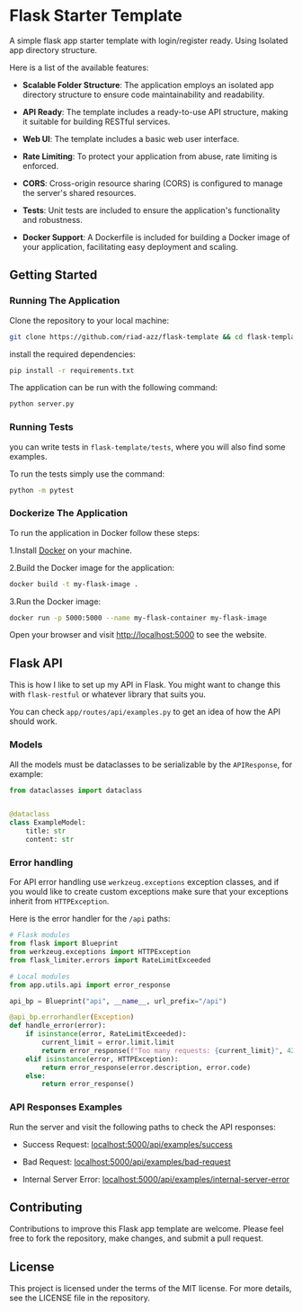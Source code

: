 # Flask Starter Template

A simple flask app starter template with login/register ready. Using Isolated app directory structure.

Here is a list of the available features:

- **Scalable Folder Structure**: The application employs an isolated app directory structure to ensure code
  maintainability and readability.

- **API Ready**: The template includes a ready-to-use API structure, making it suitable for building RESTful services.

- **Web UI**: The template includes a basic web user interface.

- **Rate Limiting**: To protect your application from abuse, rate limiting is enforced.

- **CORS**: Cross-origin resource sharing (CORS) is configured to manage the server's shared resources.

- **Tests**: Unit tests are included to ensure the application's functionality and robustness.

- **Docker Support**: A Dockerfile is included for building a Docker image of your application, facilitating easy
  deployment and scaling.

## Getting Started

### Running The Application

Clone the repository to your local machine:

```bash
git clone https://github.com/riad-azz/flask-template && cd flask-template
```

install the required dependencies:

```bash
pip install -r requirements.txt
```

The application can be run with the following command:

```bash
python server.py
```

### Running Tests

you can write tests in `flask-template/tests`, where you will also find some examples.

To run the tests simply use the command:

```bash
python -m pytest
```

### Dockerize The Application

To run the application in Docker follow these steps:

1.Install [Docker](https://www.docker.com/) on your machine.

2.Build the Docker image for the application:

```bash
docker build -t my-flask-image .
```

3.Run the Docker image:

```bash
docker run -p 5000:5000 --name my-flask-container my-flask-image
```

Open your browser and visit [http://localhost:5000](http://localhost:5000/) to see the website.

## Flask API

This is how I like to set up my API in Flask. You might want to change this with `flask-restful` or whatever library
that suits you.

You can check `app/routes/api/examples.py` to get an idea of how the API should work.

### Models

All the models must be dataclasses to be serializable by the `APIResponse`, for example:

```python
from dataclasses import dataclass


@dataclass
class ExampleModel:
    title: str
    content: str
```

### Error handling

For API error handling use `werkzeug.exceptions` exception classes, and if you would like to create custom
exceptions make sure that your exceptions inherit from `HTTPException`.

Here is the error handler for the `/api` paths:

```python
# Flask modules
from flask import Blueprint
from werkzeug.exceptions import HTTPException
from flask_limiter.errors import RateLimitExceeded

# Local modules
from app.utils.api import error_response

api_bp = Blueprint("api", __name__, url_prefix="/api")

@api_bp.errorhandler(Exception)
def handle_error(error):
    if isinstance(error, RateLimitExceeded):
        current_limit = error.limit.limit
        return error_response(f"Too many requests: {current_limit}", 429)
    elif isinstance(error, HTTPException):
        return error_response(error.description, error.code)
    else:
        return error_response()
```

### API Responses Examples

Run the server and visit the following paths to check the API responses:

- Success Request: [localhost:5000/api/examples/success](http://localhost:5000/api/examples/success)

- Bad Request: [localhost:5000/api/examples/bad-request](http://localhost:5000/api/examples/bad-request)

- Internal Server
  Error: [localhost:5000/api/examples/internal-server-error](http://localhost:5000/api/examples/internal-server-error)

## Contributing

Contributions to improve this Flask app template are welcome. Please feel free to fork the repository, make changes, and
submit a pull request.

## License

This project is licensed under the terms of the MIT license. For more details, see the LICENSE file in the repository.
